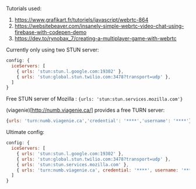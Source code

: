Tutorials used:

1.  https://www.grafikart.fr/tutoriels/javascript/webrtc-864
1.  https://websitebeaver.com/insanely-simple-webrtc-video-chat-using-firebase-with-codepen-demo
1.  https://dev.to/rynobax_7/creating-a-multiplayer-game-with-webrtc

Currently only using two STUN server:

```js
config: {
  iceServers: [
    { urls: 'stun:stun.l.google.com:19302' },
    { urls: 'stun:global.stun.twilio.com:3478?transport=udp' },
  ]
}
```

Free STUN server of Mozilla : `{urls: 'stun:stun.services.mozilla.com'}`

(viagenie)[http://numb.viagenie.ca/] provides a free TURN server:

```js
{urls: 'turn:numb.viagenie.ca','credential': '****','username': '****'}
```

Ultimate config:

```js
config: {
  iceServers: [
    { urls: 'stun:stun.l.google.com:19302' },
    { urls: 'stun:global.stun.twilio.com:3478?transport=udp' },
    { urls: 'stun:stun.services.mozilla.com' },
    { urls: 'turn:numb.viagenie.ca', credential: '****', username: '****' },
  ]
}
```
